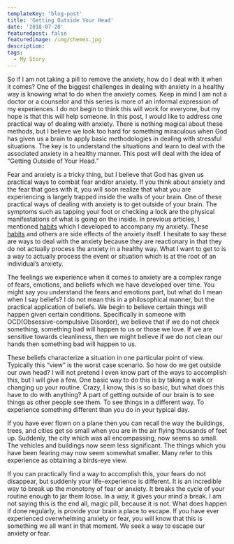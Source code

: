 ```yaml
---
templateKey: 'blog-post'
title: 'Getting Outside Your Head'
date: '2018-07-28'
featuredpost: false
featuredimage: /img/chemex.jpg
description:
tags:
  - My Story
---
```


So if I am not taking a pill to remove the anxiety, how do I deal with it when it comes? One of the biggest challenges in dealing with anxiety in a healthy way is knowing what to do when the anxiety comes. Keep in mind I am not a doctor or a counselor and this series is more of an informal expression of my experiences. I do not begin to think this will work for everyone, but my hope is that this will help someone. In this post, I would like to address one practical way of dealing with anxiety. There is nothing magical about these methods, but I believe we look too hard for something miraculous when God has given us a brain to apply basic methodologies in dealing with stressful situations. The key is to understand the situations and learn to deal with the associated anxiety in a healthy manner. This post will deal with the idea of “Getting Outside of Your Head.”

Fear and anxiety is a tricky thing, but I believe that God has given us practical ways to combat fear and/or anxiety. If you think about anxiety and the fear that goes with it, you will soon realize that what you are experiencing is largely trapped inside the walls of your brain. One of these practical ways of dealing with anxiety is to get outside of your brain. The symptoms such as tapping your foot or checking a lock are the physical manifestations of what is going on the inside. In previous articles, I mentioned [habits](https://craigbooker.com/blog/the-gold-standard) which I developed to accompany my anxiety. These [habits](https://craigbooker.com/blog/the-gold-standard) and others are side effects of the anxiety itself. I hesitate to say these are ways to deal with the anxiety because they are reactionary in that they do not actually process the anxiety in a healthy way. What I want to get to is a way to actually process the event or situation which is at the root of an individual’s anxiety.

The feelings we experience when it comes to anxiety are a complex range of fears, emotions, and beliefs which we have developed over time. You might say you understand the fears and emotions part, but what do I mean when I say beliefs? I do not mean this in a philosophical manner, but the practical application of beliefs. We begin to believe certain things will happen given certain conditions. Specifically in someone with OCD(Obsessive-compulsive Disorder), we believe that if we do not check something, something bad will happen to us or those we love. If we are sensitive towards cleanliness, then we might believe if we do not clean our hands then something bad will happen to us.

These beliefs characterize a situation in one particular point of view. Typically this “view” is the worst case scenario. So how do we get outside our own head? I will not pretend I even know part of the ways to accomplish this, but I will give a few. One basic way to do this is by taking a walk or changing up your routine. Crazy, I know, this is so basic, but what does this have to do with anything? A part of getting outside of our brain is to see things as other people see them. To see things in a different way. To experience something different than you do in your typical day.

If you have ever flown on a plane then you can recall the way the buildings, trees, and cities get so small when you are in the air flying thousands of feet up. Suddenly, the city which was all encompassing, now seems so small. The vehicles and buildings now seem less significant. The things which you have been fearing may now seem somewhat smaller. Many refer to this experience as obtaining a birds-eye view.

If you can practically find a way to accomplish this, your fears do not disappear, but suddenly your life-experience is different. It is an incredible way to break up the monotony of fear or anxiety. It breaks the cycle of your routine enough to jar them loose. In a way, it gives your mind a break. I am not saying this is the end all, magic pill, because it is not. What does happen if done regularly, is provide your brain a place to escape. If you have ever experienced overwhelming anxiety or fear, you will know that this is something we all want in that moment. We seek a way to escape our anxiety or fear.
